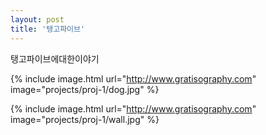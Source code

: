```yaml
---
layout: post
title: '탱고파이브'
---
```

탱고파이브에대한이야기

{% include image.html url="http://www.gratisography.com" image="projects/proj-1/dog.jpg" %}

{% include image.html url="http://www.gratisography.com" image="projects/proj-1/wall.jpg" %}
